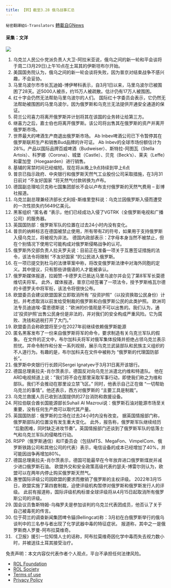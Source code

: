 ```yaml
---
title: 【转】截至3.28 俄乌战事汇总
---
```

`秘密翻譯組G-Translators` [轉載自GNews](https://gnews.org/zh-hans/2247276/)

#### 采集：文洋
![](https://assets.gnews.org/wp-content/uploads/2022/03/16484861261.png)
1. 乌克兰人民公仆党派负责人大卫-阿拉米亚说，俄乌之间的新一轮和平会谈将于周二(3月29日)上午10点在土耳其的伊斯坦布尔开始。
2. 美国国务院认为，俄乌之间的新一轮会谈将失败，因为普京对结束战争不感兴趣，不会妥协。
3. 马里乌波尔市市长瓦迪姆-博伊琴科表示，自3月1日以来，马里乌波尔已被围困了28天。近5000人被杀，约15万人被疏散。估计仍有17万人被围困。
4. 红十字会仍然无法帮助马里乌波尔的人们。
国际红十字委员会表示，它仍然无法帮助被围困的马里乌波尔，因为俄罗斯和乌克兰无法提供开通安全通道的保证。
5. 荷兰公司喜力将离开俄罗斯并计划将其在该国的业务转让给第三方。
6. 继喜力之后，嘉士伯也将离开俄罗斯。该公司将出售其在俄罗斯的资产并离开俄罗斯市场。
7. 世界最大的啤酒生产商退出俄罗斯市场。
Ab Inbev啤酒公司已下令暂停其在俄罗斯联邦生产和销售Bud品牌的许可证。
Ab Inbev的全球市场份额估计为28%。产品以国际品牌百威啤酒（Budweiser）、斯特拉-阿图瓦（Stella Artois）、科罗娜（Corona）、城堡（Castle）、贝克（Beck’s）、莱夫（Leffe）和霍加登（Hoegaarden）进行销售。
8. 基辅的宵禁时间已经缩短。现在将从晚上9点持续到早上6点
9. 普京已指示政府、中央银行和俄罗斯天然气工业股份公司采取措施，在3月31日前对 “不友好国家 “将天然气付款转换为卢布。
10. 德国副总理哈贝克称七国集团部长不会以卢布支付俄罗斯的天然气费用 – 彭博社报道。
11. 乌克兰副总理兼经济部长尤利娅-斯维里登科说：乌克兰因俄罗斯入侵而遭受的一次性损失约5649亿美元。
12. 黑客组织 “匿名者 “表示，他们已经成功入侵了VGTRK（全俄罗斯电视和广播公司）的服务器。
13. 英国国防部：俄罗斯军队的位置在过去24小时内没有变化。
14. 普京的纳粹标志在德国被禁止使用，所有带有Z的符号，如果用于支持俄罗斯入侵乌克兰，将被视为非法。
德国内政部表示：Z字母本身当然不被禁止，但在个别情况下使用它可能构成对俄罗斯侵略战争的认可。
15. 俄罗斯外交部负责人拉夫罗夫说：目前正在准备一项关于互惠签证措施的法令，该法令将限制 “不友好国家 “的公民进入俄罗斯。
16. 在一项已提交到杜马的法律草案中称，将改变俄罗斯法律中对海外同胞的定义。其中提议，只有那些讲俄语的人才能被承认。
17. 俄罗斯媒体报道，拉姆赞-卡德罗夫已抵达马里乌波尔并会见了第8军军长莫德维切夫将军。
此外，媒体报道，普京已经签署了一项法令，授予罗斯格瓦尔德的卡德罗夫中将军衔，该法令将很快公布。
18. 欧盟委员会建议欧盟国家立即取消所有 “投资护照”（以投资换取公民身份）计划，并考虑取消以前发给受制裁的俄罗斯和白俄罗斯公民的此类护照。
欧洲司法专员迪迪埃-雷恩德斯说：”欧洲的价值观是不可以出售的。我们认为，通过’投资护照’出售公民身份是非法的，并对我们的安全构成严重风险。它为腐败、洗钱和逃税打开了大门。”
19. 欧盟委员会称欧盟将至少在2027年前继续依赖俄罗斯能源
20. 匿名黑客发布了一份来自俄罗斯将军的命令，要求制造有关乌克兰军队的假象。
在文件的正文中，布尔加科夫将军对俄军集体投降并拒绝占领乌克兰表示担忧。并命令制作和分发一系列视频，展示乌克兰武装部队和民族主义组织的不人道行为。有趣的是，布尔加科夫在文件中被称为 “俄罗斯的代理国防部长”。
21. 俄罗斯中央银行行长顾问Sergei Ignatyev于3月31日离开该银行。
22. 德国总理奥拉夫-肖尔茨表示，德国反对向乌克兰派遣北约维和特遣队。
他在ARD电视频道上说：”我们将不会在那里采取军事行动，即使我们称之为维和部队。我们不会推动在那里设立禁飞区。”
同时，他表示自己正在做 “一切帮助乌克兰的事情”。他还表示，西方对俄罗斯的 “主要工具是制裁”。
23. 乌克兰救援人员已收到法国提供的27台消防和救援设备。
24. 阿拉伯联合酋长国能源部长Suhail Al Mazroui说：俄罗斯石油对能源市场至关重要，没有任何生产商可以取代其产量。
25. 英国国防部：俄罗斯的立场在过去24小时内没有改变。
据英国情报部门称，俄罗斯部队的位置没有发生重大变化。
此外，报告称，俄罗斯军队继续经历 “后勤困难，同时缺乏进攻节奏”。英国情报部门还谈到了俄罗斯军队的低落士气和乌克兰军队的侵略性行动。
26. RSPP（俄罗斯通信）和IT委员会（包括MTS、MegaFon、VimpelCom、俄罗斯铁路公司和其他公司的代表）表示，电信设备的成本已经增加了40%，并可能因战争再增加80%。
27. 德国总理奥拉夫-肖尔茨表示，德国可能最早在今年放弃进口俄罗斯煤炭并减少进口俄罗斯石油。
欧盟外交和安全政策高级代表约瑟夫-博雷尔则认为，欧盟可以在两年内停止购买俄罗斯天然气。
28. 惠誉国际评级公司因欧盟的要求而撤销了俄罗斯的主权评级。
2022年3月15日，欧盟实施了第四套制裁，迫使评级机构暂停对俄罗斯和俄罗斯发行人的评级。
此前有报道称，国际评级机构标普全球评级将从4月15日起取消所有俄罗斯公司的评级。
29. 国会议员鲁斯特姆-乌梅罗夫是参加谈判的乌克兰代表团成员，他否认了关于自己被毒死的传言。
30. 位于荷兰的调查新闻集团啤令貓(Bellingcat)称：3月初在白俄罗斯举行的俄乌谈判中的三名参与者出现了化学武器中毒的特征症状。
报道称，其中之一是俄罗斯商人罗曼-阿布拉莫维奇。
31. 《卫报》援引一位知情人士的话称，阿布拉莫维奇因化学中毒而失去视力数小时，并被送往土耳其接受治疗。


 

免责声明：本文内容仅代表作者个人观点，平台不承担任何法律风险。

- [ROL Foundation](https://rolfoundation.org/)
- [ROL Society](https://rolsociety.org/)
- [Terms of use](https://gnews.org/terms-of-use-3/)
- [Privacy Policy](https://gnews.org/privacy-policy/)
